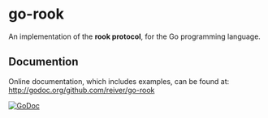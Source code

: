 # go-rook

An implementation of the **rook protocol**, for the Go programming language.

## Documention

Online documentation, which includes examples, can be found at: http://godoc.org/github.com/reiver/go-rook

[![GoDoc](https://godoc.org/github.com/reiver/go-rook?status.svg)](https://godoc.org/github.com/reiver/go-rook)
